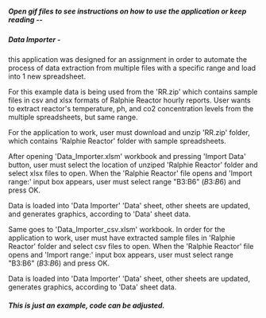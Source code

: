 ##### Open gif files to see instructions on how to use the application or keep reading --

##### Data Importer -
this application was designed for an assignment in order to automate the process of data extraction from multiple files with a specific range and load into 1 new spreadsheet.

For this example data is being used from the 'RR.zip' which contains sample files in csv and xlsx formats of Ralphie Reactor hourly reports. User wants to extract reactor's temperature, ph, and co2 concentration levels from the multiple spreadsheets, but same range.

For the application to work, user must download and unzip 'RR.zip' folder, which contains 'Ralphie Reactor' folder with sample spreadsheets.

After opening 'Data_Importer.xlsm' workbook and pressing 'Import Data' button, user must select the location of unziped 'Ralphie Reactor' folder
and select xlsx files to open.
When the 'Ralphie Reactor' file opens and 'Import range:' input box appears, user must select range "B3:B6" ($B$3:$B$6) and press OK.

Data is loaded into 'Data Importer' 'Data' sheet, other sheets are updated, and generates graphics, according to 'Data' sheet data.

Same goes to 'Data_Importer_csv.xlsm' workbook. In order for the application to work, user must have extracted sample files in 'Ralphie Reactor' folder
and select csv files to open.
When the 'Ralphie Reactor' file opens and 'Import range:' input box appears, user must select range "B3:B6" ($B$3:$B$6) and press OK.

Data is loaded into 'Data Importer' 'Data' sheet, other sheets are updated, generates graphics, according to 'Data' sheet data.

##### This is just an example, code can be adjusted.
